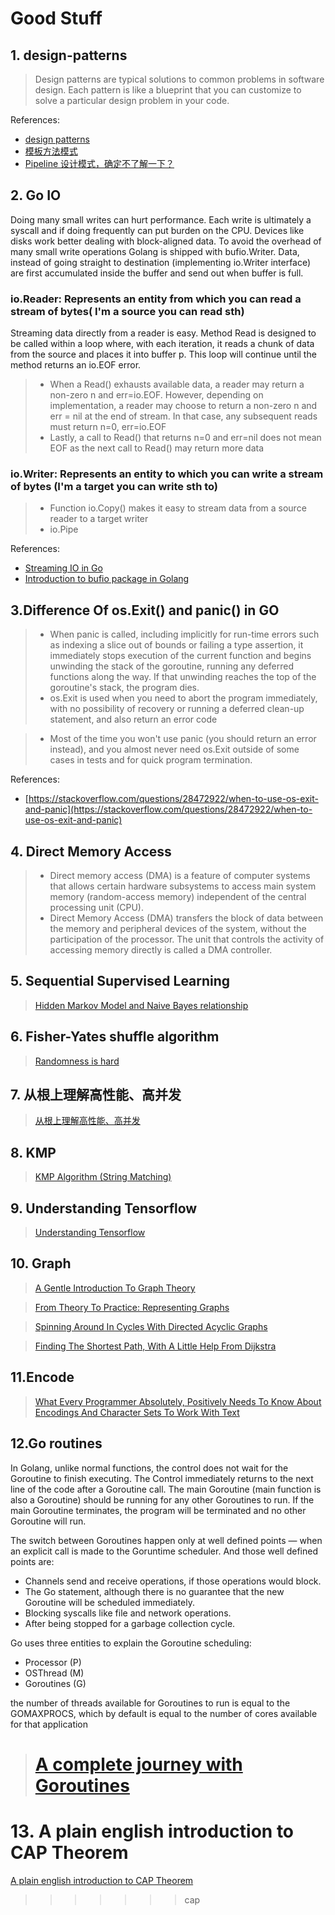 # Good Stuff

## 1. design-patterns

> Design patterns are typical solutions to common problems in software design. Each pattern is like a blueprint that you can customize to solve a particular design problem in your code.

References:

- [design patterns](https://refactoring.guru/design-patterns)
- [模板方法模式](https://juejin.cn/post/6844903729192255502)
- [Pipeline 设计模式，确定不了解一下？](https://juejin.cn/post/6872493469529538567)

## 2. Go IO

Doing many small writes can hurt performance. Each write is ultimately a syscall and if doing frequently can put burden on the CPU. Devices like disks work better dealing with block-aligned data. To avoid the overhead of many small write operations Golang is shipped with bufio.Writer. Data, instead of going straight to destination (implementing io.Writer interface) are first accumulated inside the buffer and send out when buffer is full.

### io.Reader: Represents an entity from which you can read a stream of bytes( I'm a source you can read sth)

Streaming data directly from a reader is easy. Method Read is designed to be called within a loop where, with each iteration, it reads a chunk of data from the source and places it into buffer p. This loop will continue until the method returns an io.EOF error.

> - When a Read() exhausts available data, a reader may return a non-zero n and err=io.EOF. However, depending on implementation, a reader may choose to return a non-zero n and err = nil at the end of stream. In that case, any subsequent reads must return n=0, err=io.EOF
> - Lastly, a call to Read() that returns n=0 and err=nil does not mean EOF as the next call to Read() may return more data

### io.Writer: Represents an entity to which you can write a stream of bytes (I'm a target you can write sth to)

> - Function io.Copy() makes it easy to stream data from a source reader to a target writer
> - io.Pipe

References:

- [Streaming IO in Go](https://medium.com/learning-the-go-programming-language/streaming-io-in-go-d93507931185)
- [Introduction to bufio package in Golang](https://medium.com/golangspec/introduction-to-bufio-package-in-golang-ad7d1877f762)

## 3.Difference Of os.Exit() and panic() in GO

> - When panic is called, including implicitly for run-time errors such as indexing a slice out of bounds or failing a type assertion, it immediately stops execution of the current function and begins unwinding the stack of the goroutine, running any deferred functions along the way. If that unwinding reaches the top of the goroutine's stack, the program dies.
> - os.Exit is used when you need to abort the program immediately, with no possibility of recovery or running a deferred clean-up statement, and also return an error code

> - Most of the time you won't use panic (you should return an error instead), and you almost never need os.Exit outside of some cases in tests and for quick program termination.

References:

- [https://stackoverflow.com/questions/28472922/when-to-use-os-exit-and-panic](https://stackoverflow.com/questions/28472922/when-to-use-os-exit-and-panic)

## 4. Direct Memory Access

> - Direct memory access (DMA) is a feature of computer systems that allows certain hardware subsystems to access main system memory (random-access memory) independent of the central processing unit (CPU).
> - Direct Memory Access (DMA) transfers the block of data between the memory and peripheral devices of the system, without the participation of the processor. The unit that controls the activity of accessing memory directly is called a DMA controller.

## 5. Sequential Supervised Learning

> [Hidden Markov Model and Naive Bayes relationship](http://www.davidsbatista.net/blog/2017/11/11/HHM_and_Naive_Bayes/)

## 6. Fisher-Yates shuffle algorithm

> [Randomness is hard](https://medium.com/@oldwestaction/randomness-is-hard-e085decbcbb2)

## 7. 从根上理解高性能、高并发

> [从根上理解高性能、高并发](http://www.52im.net/thread-3272-1-1.html)

## 8. KMP

> [KMP Algorithm (String Matching)](https://binary-baba.medium.com/string-matching-kmp-algorithm-27c182efa387)

## 9. Understanding Tensorflow

> [Understanding Tensorflow](https://jacobbuckman.com/2018-06-25-tensorflow-the-confusing-parts-1/#understanding-tensorflow)

## 10. Graph

> [A Gentle Introduction To Graph Theory](https://medium.com/basecs/a-gentle-introduction-to-graph-theory-77969829ead8)

> [From Theory To Practice: Representing Graphs](https://medium.com/basecs/from-theory-to-practice-representing-graphs-cfd782c5be38)

> [Spinning Around In Cycles With Directed Acyclic Graphs](https://medium.com/basecs/spinning-around-in-cycles-with-directed-acyclic-graphs-a233496d4688)

> [Finding The Shortest Path, With A Little Help From Dijkstra](https://medium.com/basecs/finding-the-shortest-path-with-a-little-help-from-dijkstra-613149fbdc8e)

## 11.Encode

> [What Every Programmer Absolutely, Positively Needs To Know About Encodings And Character Sets To Work With Text](https://kunststube.net/encoding/)

## 12.Go routines

In Golang, unlike normal functions, the control does not wait for the Goroutine to finish executing. The Control immediately returns to the next line of the code after a Goroutine call. The main Goroutine (main function is also a Goroutine) should be running for any other Goroutines to run. If the main Goroutine terminates, the program will be terminated and no other Goroutine will run.

The switch between Goroutines happen only at well defined points — when an explicit call is made to the Goruntime scheduler. And those well defined points are:

- Channels send and receive operations, if those operations would block.
- The Go statement, although there is no guarantee that the new Goroutine will be scheduled immediately.
- Blocking syscalls like file and network operations.
- After being stopped for a garbage collection cycle.

Go uses three entities to explain the Goroutine scheduling:

- Processor (P)
- OSThread (M)
- Goroutines (G)

the number of threads available for Goroutines to run is equal to the GOMAXPROCS, which by default is equal to the number of cores available for that application

> # [A complete journey with Goroutines](https://riteeksrivastava.medium.com/a-complete-journey-with-goroutines-8472630c7f5c)

# 13. A plain english introduction to CAP Theorem

[A plain english introduction to CAP Theorem](http://ksat.me/a-plain-english-introduction-to-cap-theorem)

> > > > > > > cap
